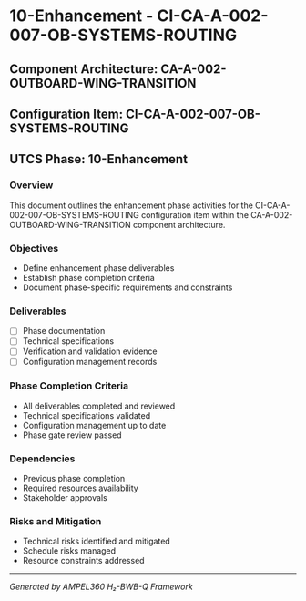 # 10-Enhancement - CI-CA-A-002-007-OB-SYSTEMS-ROUTING

## Component Architecture: CA-A-002-OUTBOARD-WING-TRANSITION
## Configuration Item: CI-CA-A-002-007-OB-SYSTEMS-ROUTING
## UTCS Phase: 10-Enhancement

### Overview
This document outlines the enhancement phase activities for the CI-CA-A-002-007-OB-SYSTEMS-ROUTING configuration item within the CA-A-002-OUTBOARD-WING-TRANSITION component architecture.

### Objectives
- Define enhancement phase deliverables
- Establish phase completion criteria
- Document phase-specific requirements and constraints

### Deliverables
- [ ] Phase documentation
- [ ] Technical specifications
- [ ] Verification and validation evidence
- [ ] Configuration management records

### Phase Completion Criteria
- All deliverables completed and reviewed
- Technical specifications validated
- Configuration management up to date
- Phase gate review passed

### Dependencies
- Previous phase completion
- Required resources availability
- Stakeholder approvals

### Risks and Mitigation
- Technical risks identified and mitigated
- Schedule risks managed
- Resource constraints addressed

---
*Generated by AMPEL360 H₂-BWB-Q Framework*
